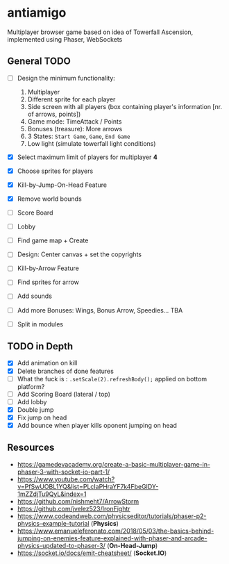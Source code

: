 # antiamigo

Multiplayer browser game based on idea of Towerfall Ascension, implemented using Phaser, WebSockets

## General TODO

- [ ] Design the minimum functionality:

  1. Multiplayer
  2. Different sprite for each player
  3. Side screen with all players (box containing player's information [nr. of arrows, points])
  4. Game mode: TimeAttack / Points
  5. Bonuses (treasure): More arrows
  6. 3 States: `Start Game`, `Game`, `End Game`
  7. Low light (simulate towerfall light conditions)

- [x] Select maximum limit of players for multiplayer **4**
- [x] Choose sprites for players
- [x] Kill-by-Jump-On-Head Feature
- [x] Remove world bounds
- [ ] Score Board
- [ ] Lobby
- [ ] Find game map + Create
- [ ] Design: Center canvas + set the copyrights
- [ ] Kill-by-Arrow Feature
- [ ] Find sprites for arrow
- [ ] Add sounds
- [ ] Add more Bonuses: Wings, Bonus Arrow, Speedies... TBA
- [ ] Split in modules

## TODO in Depth

- [x] Add animation on kill
- [x] Delete branches of done features
- [ ] What the fuck is : `.setScale(2).refreshBody();` applied on bottom platform?
- [ ] Add Scoring Board (lateral / top)
- [ ] Add lobby
- [x] Double jump
- [x] Fix jump on head
- [x] Add bounce when player kills oponent jumping on head

## Resources

- https://gamedevacademy.org/create-a-basic-multiplayer-game-in-phaser-3-with-socket-io-part-1/
- https://www.youtube.com/watch?v=PfSwUOBL1YQ&list=PLcIaPHraYF7k4FbeGIDY-1mZZdjTu9QyL&index=1
- https://github.com/nishmeht7/ArrowStorm
- https://github.com/jvelez523/IronFightr
- https://www.codeandweb.com/physicseditor/tutorials/phaser-p2-physics-example-tutorial (**Physics**)
- https://www.emanueleferonato.com/2018/05/03/the-basics-behind-jumping-on-enemies-feature-explained-with-phaser-and-arcade-physics-updated-to-phaser-3/ (**On-Head-Jump**)
- https://socket.io/docs/emit-cheatsheet/ (**Socket.IO**)
